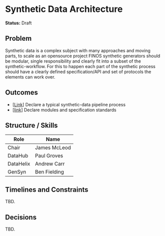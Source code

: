 # Synthetic Data Architecture

__Status:__ Draft

## Problem

Synthetic data is a complex subject with many approaches and moving parts, to scale as an opensource project FINOS synthetic generators should be modular, single responsibility and clearly fit into a subset of the synthetic-workflow. For this to happen each part of the synthetic process should have a clearly defined specification/API and set of protocols the elements can work over.

## Outcomes

* [[Link](./outcomes/single-underlying-technology.md)] Declare a typical synthetic-data pipeline process
* [[link](./outcomes/specification-standards.md)] Declare modules and specification standards

## Structure / Skills

| Role      |Name           |
|-----------|---------------|
| Chair     | James McLeod  |
| DataHub   | Paul Groves   |
| DataHelix  | Andrew Carr   |
| GenSyn    | Ben Fielding  |

## Timelines and Constraints

TBD.

## Decisions

TBD.
